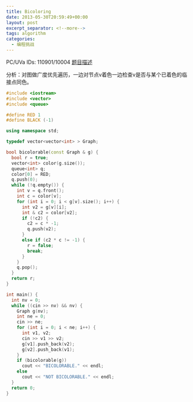 ```yaml
---
title: Bicoloring
date: 2013-05-30T20:59:49+00:00
layout: post
excerpt_separator: <!--more-->
tags: algorithm
categories:
  - 编程挑战
---
```

PC/UVa IDs: 110901/10004 <a href="http://uva.onlinejudge.org/index.php?option=com_onlinejudge&#038;Itemid=8&#038;category=37&#038;page=show_problem&#038;problem=945" target="_blank">题目描述</a>

分析：对图做广度优先遍历，一边对节点v着色一边检查v是否与某个已着色的临接点同色。<!--more-->

```cpp
#include <iostream>
#include <vector>
#include <queue>

#define RED 1
#define BLACK (-1)

using namespace std;

typedef vector<vector<int> > Graph;

bool bicolorable(const Graph & g) {
  bool r = true;
  vector<int> color(g.size());
  queue<int> q;
  color[0] = RED;
  q.push(0);
  while (!q.empty()) {
    int v = q.front();
    int c = color[v];
    for (int i = 0; i < g[v].size(); i++) {
      int v2 = g[v][i];
      int & c2 = color[v2];
      if (!c2) {
        c2 = c * -1;
        q.push(v2);
      }
      else if (c2 * c != -1) {
        r = false;
        break;
      }
    }
    q.pop();
  }
  return r;
}

int main() {
  int nv = 0;
  while ((cin >> nv) && nv) {
    Graph g(nv);
    int ne = 0;
    cin >> ne;
    for (int i = 0; i < ne; i++) {
      int v1, v2;
      cin >> v1 >> v2;
      g[v1].push_back(v2);
      g[v2].push_back(v1);
    }
    if (bicolorable(g))
      cout << "BICOLORABLE." << endl;
    else
      cout << "NOT BICOLORABLE." << endl;
  }
  return 0;
}
```

